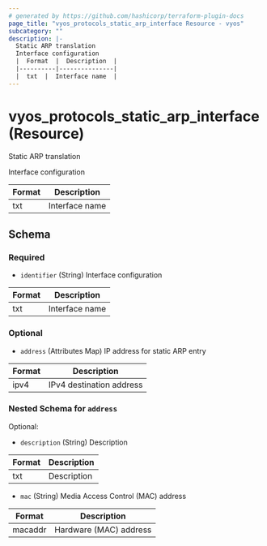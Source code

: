```yaml
---
# generated by https://github.com/hashicorp/terraform-plugin-docs
page_title: "vyos_protocols_static_arp_interface Resource - vyos"
subcategory: ""
description: |-
  Static ARP translation
  Interface configuration
  |  Format  |  Description  |
  |----------|---------------|
  |  txt  |  Interface name  |
---
```


# vyos_protocols_static_arp_interface (Resource)

Static ARP translation

Interface configuration

|  Format  |  Description  |
|----------|---------------|
|  txt  |  Interface name  |



<!-- schema generated by tfplugindocs -->
## Schema

### Required

- `identifier` (String) Interface configuration

|  Format  |  Description  |
|----------|---------------|
|  txt  |  Interface name  |

### Optional

- `address` (Attributes Map) IP address for static ARP entry

|  Format  |  Description  |
|----------|---------------|
|  ipv4  |  IPv4 destination address  | (see [below for nested schema](#nestedatt--address))

<a id="nestedatt--address"></a>
### Nested Schema for `address`

Optional:

- `description` (String) Description

|  Format  |  Description  |
|----------|---------------|
|  txt  |  Description  |
- `mac` (String) Media Access Control (MAC) address

|  Format  |  Description  |
|----------|---------------|
|  macaddr  |  Hardware (MAC) address  |

